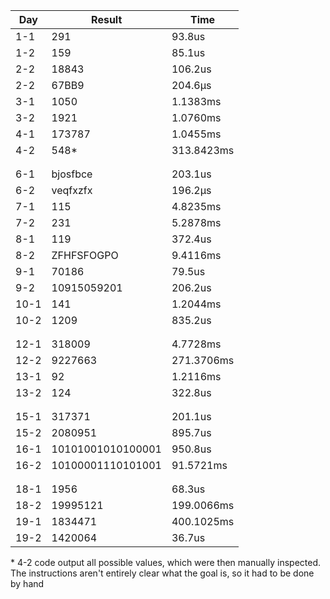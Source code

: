 | Day  | Result            | Time       |
| ---- | ----------------- | ---------- |
| 1-1  | 291               | 93.8us     |
| 1-2  | 159               | 85.1us     |
| 2-2  | 18843             | 106.2us    |
| 2-2  | 67BB9             | 204.6µs    |
| 3-1  | 1050              | 1.1383ms   |
| 3-2  | 1921              | 1.0760ms   |
| 4-1  | 173787            | 1.0455ms   |
| 4-2  | 548*              | 313.8423ms |
|      |                   |            |
|      |                   |            |
| 6-1  | bjosfbce          | 203.1us    |
| 6-2  | veqfxzfx          | 196.2µs    |
| 7-1  | 115               | 4.8235ms   |
| 7-2  | 231               | 5.2878ms   |
| 8-1  | 119               | 372.4us    |
| 8-2  | ZFHFSFOGPO        | 9.4116ms   |
| 9-1  | 70186             | 79.5us     |
| 9-2  | 10915059201       | 206.2us    |
| 10-1 | 141               | 1.2044ms   |
| 10-2 | 1209              | 835.2us    |
|      |                   |            |
|      |                   |            |
| 12-1 | 318009            | 4.7728ms   |
| 12-2 | 9227663           | 271.3706ms |
| 13-1 | 92                | 1.2116ms   |
| 13-2 | 124               | 322.8us    |
|      |                   |            |
|      |                   |            |
| 15-1 | 317371            | 201.1us    |
| 15-2 | 2080951           | 895.7us    |
| 16-1 | 10101001010100001 | 950.8us    |
| 16-2 | 10100001110101001 | 91.5721ms  |
|      |                   |            |
|      |                   |            |
| 18-1 | 1956              | 68.3us     |
| 18-2 | 19995121          | 199.0066ms |
| 19-1 | 1834471           | 400.1025ms |
| 19-2 | 1420064           | 36.7us     |

\* 4-2 code output all possible values, which were then manually inspected. The instructions aren't entirely clear what the goal is, so it had to be done by hand